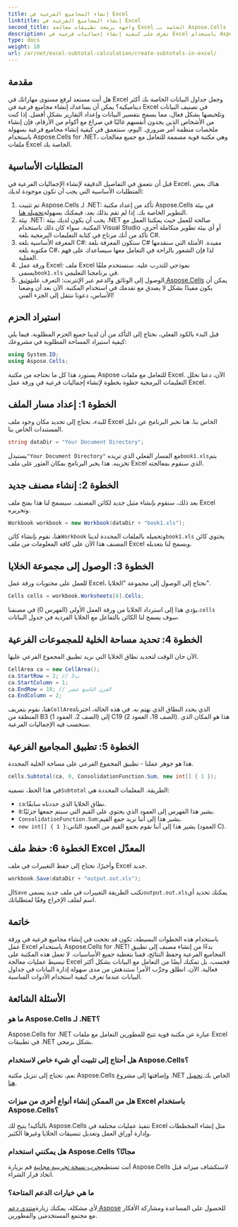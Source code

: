 ```yaml
---
title: إنشاء المجاميع الفرعية في Excel
linktitle: إنشاء المجاميع الفرعية في Excel
second_title: واجهة برمجة تطبيقات معالجة Excel الخاصة بـ Aspose.Cells .NET
description: تعرف على كيفية إنشاء إجماليات فرعية في Excel باستخدام Aspose.Cells لـ .NET من خلال هذا البرنامج التعليمي السهل خطوة بخطوة.
type: docs
weight: 10
url: /ar/net/excel-subtotal-calculation/create-subtotals-in-excel/
---
```

## مقدمة
هل أنت مستعد لرفع مستوى مهاراتك في Excel وجعل جداول البيانات الخاصة بك أكثر ديناميكية؟ يمكن أن يساعدك إنشاء مجاميع فرعية في Excel في تصنيف البيانات وتلخيصها بشكل فعال، مما يسمح بتفسير البيانات وإعداد التقارير بشكل أفضل. إذا كنت من الأشخاص الذين يجدون أنفسهم غالبًا في صراع مع أكوام من الأرقام، فإن إنشاء ملخصات منظمة أمر ضروري. اليوم، سنتعمق في كيفية إنشاء مجاميع فرعية بسهولة باستخدام Aspose.Cells for .NET، وهي مكتبة قوية مصممة للتعامل مع جميع معالجات ملفات Excel الخاصة بك.
## المتطلبات الأساسية
قبل أن نتعمق في التفاصيل الدقيقة لإنشاء الإجماليات الفرعية في Excel، هناك بعض المتطلبات الأساسية التي يجب أن تكون موجودة لديك:
1.  تم تثبيت Aspose.Cells لـ .NET: تأكد من إعداد مكتبة Aspose.Cells في بيئة التطوير الخاصة بك. إذا لم تقم بذلك بعد، فيمكنك بسهولة[تحميله هنا](https://releases.aspose.com/cells/net/).
2. بيئة .NET: يجب أن يكون لديك بيئة .NET صالحة للعمل حيث يمكننا العمل مع المكتبة. سواء كان ذلك باستخدام Visual Studio أو أي بيئة تطوير متكاملة أخرى، تأكد من أنك مرتاح في كتابة التعليمات البرمجية بلغة C#.
3. المعرفة الأساسية بلغة C#: ستكون المعرفة بلغة C# مفيدة. الأمثلة التي سنقدمها مكتوبة بلغة C#، لذا فإن الشعور بالراحة في التعامل معها سيساعدك على فهم العملية.
4.  ورقة عمل Excel: ملف Excel نموذجي للتدرب عليه. سنستخدم ملفًا يسمى`book1.xls` في برنامجنا التعليمي.
5.  الوصول إلى الوثائق والدعم عبر الإنترنت: التعرف على[توثيق Aspose.Cells](https://reference.aspose.com/cells/net/) يمكن أن يكون مفيدًا بشكل لا يصدق مع تقدمك في استخدام المكتبة.
الآن بعد أن وضعنا الأساس، دعونا ننتقل إلى الجزء الفني!
## استيراد الحزم
قبل البدء بالكود الفعلي، نحتاج إلى التأكد من أن لدينا جميع الحزم المطلوبة. فيما يلي كيفية استيراد المساحة المطلوبة في مشروعك:
```csharp
using System.IO;
using Aspose.Cells;
```
يستورد هذا كل ما نحتاجه من مكتبة Aspose للتعامل مع ملفات Excel. الآن، دعنا نحلل التعليمات البرمجية خطوة بخطوة لإنشاء إجماليات فرعية في ورقة عمل Excel.
## الخطوة 1: إعداد مسار الملف
للبدء، نحتاج إلى تحديد مكان وجود ملف Excel الخاص بنا. هنا نخبر البرنامج عن دليل المستندات الخاص بنا.
```csharp
string dataDir = "Your Document Directory";
```
 يستبدل`"Your Document Directory"` مع المسار الفعلي الذي تريده`book1.xls`يتم تخزينه. هذا يخبر البرنامج بمكان العثور على ملف Excel الذي سنقوم بمعالجته.
## الخطوة 2: إنشاء مصنف جديد
بعد ذلك، سنقوم بإنشاء مثيل جديد لكائن المصنف. سيسمح لنا هذا بفتح ملف Excel وتحريره.
```csharp
Workbook workbook = new Workbook(dataDir + "book1.xls");
```
 هنا، نقوم بإنشاء كائن`Workbook` وتحميله بالملفات المحددة لدينا`book1.xls` يحتوي كائن المصنف هذا الآن على كافة المعلومات من ملف Excel ويسمح لنا بتعديله.
## الخطوة 3: الوصول إلى مجموعة الخلايا
للعمل على محتويات ورقة عمل Excel، نحتاج إلى الوصول إلى مجموعة "الخلايا".
```csharp
Cells cells = workbook.Worksheets[0].Cells;
```
 يؤدي هذا إلى استرداد الخلايا من ورقة العمل الأولى (الفهرس 0) في مصنفنا.`cells` سوف يسمح لنا الكائن بالتفاعل مع الخلايا الفردية في جدول البيانات.
## الخطوة 4: تحديد مساحة الخلية للمجموعات الفرعية
الآن حان الوقت لتحديد نطاق الخلايا التي نريد تطبيق المجموع الفرعي عليها. 
```csharp
CellArea ca = new CellArea();
ca.StartRow = 2; // ب3
ca.StartColumn = 1; 
ca.EndRow = 18; // القرن التاسع عشر
ca.EndColumn = 2;
```
 هنا، نقوم بتعريف`CellArea`الذي يحدد النطاق الذي نهتم به. في هذه الحالة، اخترنا المنطقة من B3 (الصف 2، العمود 1) إلى C19 (الصف 18، العمود 2). هذا هو المكان الذي سنحسب فيه الإجماليات الفرعية.
## الخطوة 5: تطبيق المجاميع الفرعية
هذا هو جوهر عملنا - تطبيق المجموع الفرعي على مساحة الخلية المحددة.
```csharp
cells.Subtotal(ca, 0, ConsolidationFunction.Sum, new int[] { 1 });
```
 في هذا الخط، نسميه`Subtotal` الطريقة. المعلمات المحددة هي:
- `ca`:نطاق الخلايا الذي حددناه سابقًا.
- `0`:يشير هذا الفهرس إلى العمود الذي يحتوي على القيم التي سيتم جمعها جزئيًا. 
- `ConsolidationFunction.Sum`:يشير هذا إلى أننا نريد جمع القيم.
- `new int[] { 1 }`:يشير هذا إلى أننا نقوم بجمع القيم من العمود الثاني (العمود C).
## الخطوة 6: حفظ ملف Excel المعدّل
وأخيرًا، نحتاج إلى حفظ التغييرات في ملف Excel جديد. 
```csharp
workbook.Save(dataDir + "output.out.xls");
```
 ال`Save` تكتب الطريقة التغييرات في ملف جديد يسمى`output.out.xls`يمكنك تحديد أي اسم لملف الإخراج وفقًا لمتطلباتك.
## خاتمة
باستخدام هذه الخطوات البسيطة، تكون قد نجحت في إنشاء مجاميع فرعية في ورقة عمل Excel باستخدام Aspose.Cells for .NET! بدءًا من إنشاء مصنف إلى تطبيق المجاميع الفرعية وحفظ النتائج، قمنا بتغطية جميع الأساسيات. لا تعمل هذه المكتبة على تبسيط عمليات معالجة Excel فحسب، بل تمكنك أيضًا من التعامل مع البيانات بشكل أكثر فعالية.
الآن، انطلق وجرِّب الأمر! ستندهش من مدى سهولة إدارة البيانات في جداول البيانات عندما تعرف كيفية استخدام الأدوات المناسبة. 
## الأسئلة الشائعة
### ما هو Aspose.Cells لـ .NET؟
Aspose.Cells for .NET عبارة عن مكتبة قوية تتيح للمطورين التعامل مع ملفات Excel في تطبيقات .NET بشكل برمجي.
### هل أحتاج إلى تثبيت أي شيء خاص لاستخدام Aspose.Cells؟
 نعم، تحتاج إلى تنزيل مكتبة Aspose.Cells وإضافتها إلى مشروع .NET الخاص بك.[تحميل هنا](https://releases.aspose.com/cells/net/).
### هل من الممكن إنشاء أنواع أخرى من ميزات Excel باستخدام Aspose.Cells؟
بالتأكيد! يتيح لك Aspose.Cells تنفيذ عمليات مختلفة في Excel مثل إنشاء المخططات وإدارة أوراق العمل وتعديل تنسيقات الخلايا وغيرها الكثير.
### هل يمكنني استخدام Aspose.Cells مجانًا؟
 أنت تستطيع[جرب نسخة تجريبية مجانية](https://releases.aspose.com/) قم بزيارة Aspose.Cells لاستكشاف ميزاته قبل اتخاذ قرار الشراء.
### ما هي خيارات الدعم المتاحة؟
 لأي مشكلة، يمكنك زيارة[منتدى دعم Aspose](https://forum.aspose.com/c/cells/9) للحصول على المساعدة ومشاركة الأفكار مع مجتمع المستخدمين والمطورين.